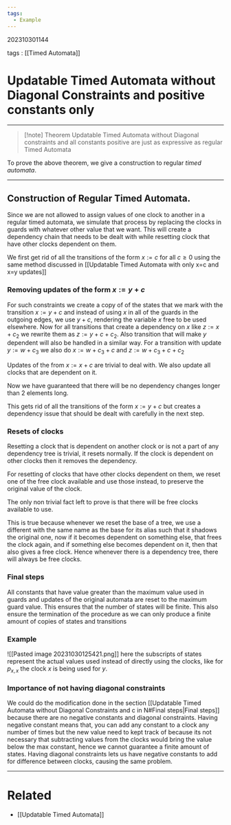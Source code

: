 ```yaml
---
tags:
  - Example
---
```


202310301144

tags : [[Timed Automata]]

#  Updatable Timed Automata without Diagonal Constraints and positive constants only
---

>[!note] Theorem
> Updatable Timed Automata without Diagonal constraints and all constants positive are just as expressive as regular Timed Automata
> 

To prove the above theorem, we give a construction to regular *timed automata*.

---
## Construction of Regular Timed Automata.

Since we are not allowed to assign values of one clock to another in a regular timed automata, we simulate that process by replacing the clocks in guards with whatever other value that we want.
This will create a dependency chain that needs to be dealt with while resetting clock that have other clocks dependent on them.

We first get rid of all the transitions of the form $x:=c$ for all $c\ge 0$ using the same method discussed in [[Updatable Timed Automata with only x=c and x=y updates]]
### Removing updates of the form $x:=y+c$
For such constraints we create a copy of of the states that we mark  with the transition $x:=y+c$ and instead of using $x$ in all of the guards in the outgoing edges, we use $y+c$, rendering the variable $x$ free to be used elsewhere.
Now for all transitions that create a dependency on $x$ like $z:=x+c_2$ we rewrite them as $z:=y+c+c_2$.
Also transition that will make $y$ dependent will also be handled in a similar way. For a transition with update $y:=w+c_{3}$ we also do $x:=w+c_3+c$ and $z:=w+c_3+c+c_2$ 

Updates of the from $x:= x+c$ are trivial to deal with.  We also update all clocks that are dependent on it.

Now we have guaranteed that there will be no dependency changes longer than 2 elements long.

This gets rid of all the transitions of the form $x:= y+c$ but creates a dependency issue that should be dealt with carefully in the next step.
### Resets of clocks 
Resetting a clock that is dependent on another clock or is not a part of any dependency tree is trivial, it resets normally. If the clock is dependent on other clocks then it removes the dependency.

For resetting of clocks that have other clocks dependent on them, we reset one of the free clock available and use those instead, to preserve the original value of the clock.

The only non trivial fact left to prove is that there will be free clocks available to use.

This is true because whenever we reset the base of a tree, we use a different with the same name as the base for its alias such that it shadows the original one, now if it becomes dependent on something else, that frees the clock again, and if something else becomes dependent on it, then that also gives a free clock. Hence whenever there is a dependency tree, there will always be free clocks.

### Final steps
All constants that have value greater than the maximum value used in guards and updates of the original automata are reset to the maximum guard value. This ensures that the number of states will be finite.
This also ensure the termination of the procedure as we can only produce a finite amount of copies of states and transitions

### Example
![[Pasted image 20231030125421.png]]
here the subscripts of states represent the actual values used instead of directly using the clocks, like for $p_{x,x}$ the clock $x$ is being used for $y$.

### Importance of not having diagonal constraints
We could do the modification done in the section [[Updatable Timed Automata without Diagonal Constraints and c in N#Final steps|Final steps]] because there are no negative constants and diagonal constraints.
Having negative constant means that, you can add any constant to a clock any number of times but the new value need to kept track of because its not necessary that subtracting values from the clocks would bring the value below the max constant, hence we cannot guarantee a finite amount of states.
Having diagonal constraints lets us have negative constants to add for difference between clocks, causing the same problem.

---
# Related
- [[Updatable Timed Automata]]